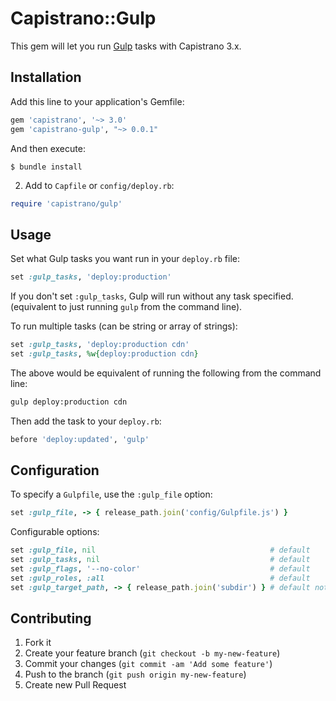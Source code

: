 # Capistrano::Gulp

This gem will let you run [Gulp](http://gulpjs.com/) tasks with Capistrano 3.x.

## Installation

Add this line to your application's Gemfile:

```bash
gem 'capistrano', '~> 3.0'
gem 'capistrano-gulp', "~> 0.0.1"
```

And then execute:

```
$ bundle install
```

2. Add to `Capfile` or `config/deploy.rb`:

```ruby
require 'capistrano/gulp'
```

## Usage

Set what Gulp tasks you want run in your `deploy.rb` file:

```ruby
set :gulp_tasks, 'deploy:production'
```

If you don't set `:gulp_tasks`, Gulp will run without any task specified. (equivalent to just running `gulp` from the command line).

To run multiple tasks (can be string or array of strings):

```ruby
set :gulp_tasks, 'deploy:production cdn'
set :gulp_tasks, %w{deploy:production cdn}
```

The above would be equivalent of running the following from the command line:

```bash
gulp deploy:production cdn
```

Then add the task to your `deploy.rb`:

```ruby
before 'deploy:updated', 'gulp'
```

## Configuration

To specify a `Gulpfile`, use the `:gulp_file` option:

```ruby
set :gulp_file, -> { release_path.join('config/Gulpfile.js') }
```

Configurable options:

```ruby
set :gulp_file, nil                                       # default
set :gulp_tasks, nil                                      # default
set :gulp_flags, '--no-color'                             # default
set :gulp_roles, :all                                     # default
set :gulp_target_path, -> { release_path.join('subdir') } # default not set
```

## Contributing

1. Fork it
2. Create your feature branch (`git checkout -b my-new-feature`)
3. Commit your changes (`git commit -am 'Add some feature'`)
4. Push to the branch (`git push origin my-new-feature`)
5. Create new Pull Request
